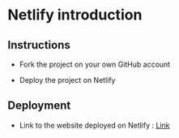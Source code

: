 # Netlify introduction

## Instructions

* Fork the project on your own GitHub account

* Deploy the project on Netlify

## Deployment

* Link to the website deployed on Netlify : [Link](https://objective-jepsen-8b8381.netlify.com)
